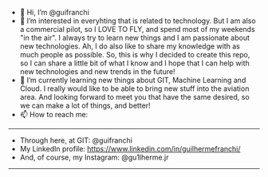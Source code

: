 - 👋 Hi, I’m @guifranchi
- 👀 I’m interested in everyhting that is related to technology. But I am also a commercial pilot, so I LOVE TO FLY, and spend most of my weekends "in the air". I always try to learn new things and I am passionate about new technologies. Ah, I do also like to share my knowledge with as much people as possible. So, this is why I decided to create this repo, so I can share a little bit of what I know and I hope that I can help with new technologies and new trends in the future!
- 🌱 I’m currently learning new things about GIT, Machine Learning and Cloud. I really would like to be able to bring new stuff into the aviation area. And looking forward to meet you that have the same desired, so we can make a lot of things, and better!
- 📫 How to reach me:
--------------------------------------------------------------------
* Through here, at GIT: @guifranchi
* My LinkedIn profile: https://www.linkedin.com/in/guilhermefranchi/
* And, of course, my Instagram: @gu1lherme.jr
--------------------------------------------------------------------

<!---
guifranchi/guifranchi is a ✨ special ✨ repository because its `README.md` (this file) appears on your GitHub profile.
You can click the Preview link to take a look at your changes.
--->
